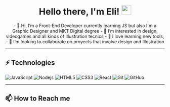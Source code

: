 
<h1 align = "center">Hello there, I'm Eli! <img src="https://emojis.slackmojis.com/emojis/images/1531849430/4246/blob-sunglasses.gif?1531849430" width="30"/></h1>

<p align="center">
- 👋 Hi, I’m a Front-End Developer currently learning JS but also I'm a Graphic Designer and MKT Digital degree
- 👀 I’m interested in design, videogames and all kinds of Illustration tecnics
- 🌱 I love learning new tools, 
- 💞️ I’m looking to collaborate on proyects that involve design and Illustration


  </p>

<!---
EliTejeda/EliTejeda is a ✨ special ✨ repository because its `README.md` (this file) appears on your GitHub profile.
You can click the Preview link to take a look at your changes.
--->

<hr>

## ⚡ Technologies

![JavaScript](https://img.shields.io/badge/-JavaScript-black?style=flat-square&logo=javascript)
![Nodejs](https://img.shields.io/badge/-Nodejs-black?style=flat-square&logo=Node.js)
![HTML5](https://img.shields.io/badge/-HTML5-E34F26?style=flat-square&logo=html5&logoColor=white)
![CSS3](https://img.shields.io/badge/-CSS3-1572B6?style=flat-square&logo=css3)
![React](https://img.shields.io/badge/React-black?style=flat-square&logo=React)
![Git](https://img.shields.io/badge/-Git-black?style=flat-square&logo=git)
![GitHub](https://img.shields.io/badge/-GitHub-181717?style=flat-square&logo=github)

<hr>

## 📫 How to Reach me
